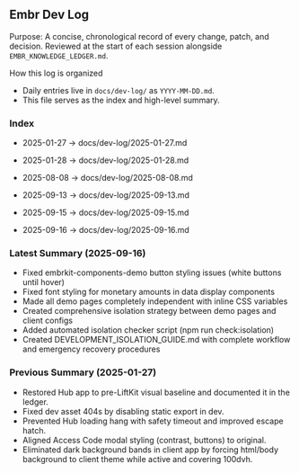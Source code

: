 ## Embr Dev Log

Purpose: A concise, chronological record of every change, patch, and decision. Reviewed at the start of each session alongside `EMBR_KNOWLEDGE_LEDGER.md`.

How this log is organized
- Daily entries live in `docs/dev-log/` as `YYYY-MM-DD.md`.
- This file serves as the index and high-level summary.

### Index
- 2025-01-27 → docs/dev-log/2025-01-27.md
- 2025-01-28 → docs/dev-log/2025-01-28.md
- 2025-08-08 → docs/dev-log/2025-08-08.md

- 2025-09-13 → docs/dev-log/2025-09-13.md
- 2025-09-15 → docs/dev-log/2025-09-15.md
- 2025-09-16 → docs/dev-log/2025-09-16.md
### Latest Summary (2025-09-16)
- Fixed embrkit-components-demo button styling issues (white buttons until hover)
- Fixed font styling for monetary amounts in data display components
- Made all demo pages completely independent with inline CSS variables
- Created comprehensive isolation strategy between demo pages and client configs
- Added automated isolation checker script (npm run check:isolation)
- Created DEVELOPMENT_ISOLATION_GUIDE.md with complete workflow and emergency recovery procedures

### Previous Summary (2025-01-27)
- Restored Hub app to pre-LiftKit visual baseline and documented it in the ledger.
- Fixed dev asset 404s by disabling static export in dev.
- Prevented Hub loading hang with safety timeout and improved escape hatch.
- Aligned Access Code modal styling (contrast, buttons) to original.
- Eliminated dark background bands in client app by forcing html/body background to client theme while active and covering 100dvh.

